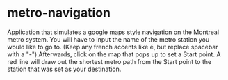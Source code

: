 # metro-navigation
Application that simulates a google maps style navigation on the Montreal metro system.
You will have to input the name of the metro station you would like to go to. (Keep any french accents like é, but replace spacebar with a "-")
Afterwards, click on the map that pops up to set a Start point. 
A red line will draw out the shortest metro path from the Start point to the station that was set as your destination.
